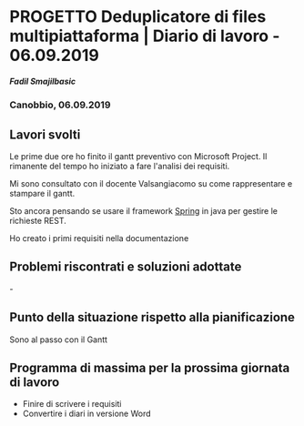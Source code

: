 
# PROGETTO Deduplicatore di files multipiattaforma | Diario di lavoro - 06.09.2019
##### Fadil Smajilbasic
### Canobbio, 06.09.2019

## Lavori svolti

Le prime due ore ho finito il gantt preventivo con Microsoft Project.
Il rimanente del tempo ho iniziato a fare l'analisi dei requisiti.

Mi sono consultato con il docente Valsangiacomo su come rappresentare e stampare il gantt.

Sto ancora pensando se usare il framework [Spring](https://spring.io/guides/gs/rest-service/) in java per gestire le richieste REST. 

Ho creato i primi requisiti nella documentazione

##  Problemi riscontrati e soluzioni adottate
\- 

##  Punto della situazione rispetto alla pianificazione

Sono al passo con il Gantt

## Programma di massima per la prossima giornata di lavoro

- Finire di scrivere i requisiti
- Convertire i diari in versione Word